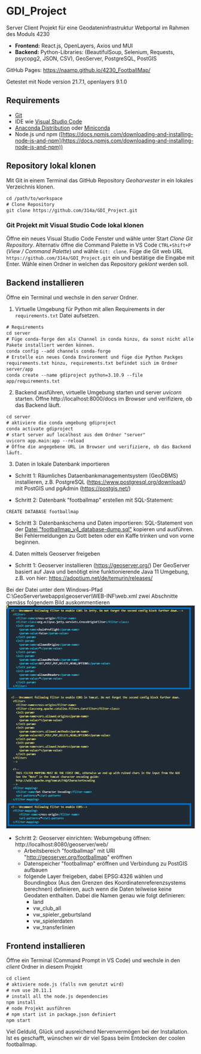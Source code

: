 # GDI_Project
Server Client Projekt für eine Geodateninfrastruktur Webportal im Rahmen des Moduls 4230

- **Frontend:** React.js, OpenLayers, Axios und MUI
- **Backend:** Python-Libraries: (BeautifulSoup, Selenium, Requests, psycopg2, JSON, CSV), GeoServer, PostgreSQL, PostGIS

GitHub Pages: https://naamp.github.io/4230_FootballMap/

Getestet mit Node version 21.7.1, openlayers 9.1.0

## Requirements

- [Git](https://git-scm.com/)
- IDE wie [Visual Studio Code](https://code.visualstudio.com/)
- [Anaconda Distribution](https://www.anaconda.com/products/distribution) oder [Miniconda](https://docs.conda.io/en/latest/miniconda.html)
- Node.js und npm ([https://docs.npmjs.com/downloading-and-installing-node-js-and-npm](https://docs.npmjs.com/downloading-and-installing-node-js-and-npm))

## Repository lokal klonen
Mit Git in einem Terminal das GitHub Repository *Geoharvester* in ein lokales Verzeichnis klonen.

``` shell
cd /path/to/workspace
# Clone Repository
git clone https://github.com/314a/GDI_Project.git
```

### Git Projekt mit Visual Studio Code lokal klonen
Öffne ein neues Visual Studio Code Fenster und wähle unter Start *Clone Git Repository*. Alternativ öffne die Command Palette in VS Code `CTRL+Shift+P` (*View / Command Palette*) und wähle `Git: clone`.
Füge die Git web URL `https://github.com/314a/GDI_Project.git` ein und bestätige die Eingabe mit Enter. Wähle einen Ordner in welchen das Repository *geklont* werden soll.


## Backend installieren
Öffne ein Terminal und wechsle in den *server* Ordner.
1. Virtuelle Umgebung für Python mit allen Requirements in der `requirements.txt` Datei aufsetzen.

```shell
# Requirements
cd server
# Füge conda-forge den als Channel in conda hinzu, da sonst nicht alle Pakete installiert werden können.
conda config --add channels conda-forge
# Erstelle ein neues Conda Environment und füge die Python Packges requirements.txt hinzu, requirements.txt befindet sich im Ordner server/app
conda create --name gdiproject python=3.10.9 --file app/requirements.txt
```

2. Backend ausführen, virtuelle Umgebung starten und server *uvicorn* starten. Öffne http://localhost:8000/docs im Browser und verifiziere, ob das Backend läuft.
``` shell
cd server
# aktiviere die conda umgebung gdiproject
conda activate gdiproject
# start server auf localhost aus dem Ordner "server"
uvicorn app.main:app --reload
# Öffne die angegebene URL im Browser und verifiziere, ob das Backend läuft.
```

3. Daten in lokale Datenbank importieren
- Schritt 1: Räumliches Dataenbankmanagementsystem (GeoDBMS) installieren, z.B. PostgreSQL (https://www.postgresql.org/download/) mit PostGIS und pgAdmin (https://postgis.net/)

- Schritt 2: Datenbank "footballmap" erstellen mit SQL-Statement:
``` shell
CREATE DATABASE footballmap
```

- Schritt 3: Datenbankschema und Daten importieren:
SQL-Statement von der [Datei "footballmap_v4_database-dump.sql"](preprocessing/Database/) kopieren und ausführen. Bei Fehlermeldungen zu Gott beten oder ein Kaffe trinken und von vorne beginnen.

4. Daten mittels Geoserver freigeben
- Schritt 1: Geoserver installieren (https://geoserver.org/)
Der GeoServer basiert auf Java und benötigt eine funktionierende Java 11 Umgebung, z.B. von hier: https://adoptium.net/de/temurin/releases/

Bei der Datei unter dem Windows-Pfad C:\GeoServer\webapps\geoserver\WEB-INF\web.xml zwei Abschnitte gemäss folgendem Bild auskommentieren
![Bild](docs/Bilder/geoserver-xml.png/)

- Schritt 2: Geoserver einrichten:
Webumgebung öffnen: http://localhost:8080/geoserver/web/
    - Arbeitsbereich "footballmap" mit URI "http://geoserver.org/footballmap" eröffnen
    - Datenspeicher "footballmap" eröffnen und Verbindung zu PostGIS aufbauen
    - folgende Layer freigeben, dabei EPSG:4326 wählen und Boundingbox (Aus den Grenzen des Koordinatenreferenzsystems berechnen) definieren, auch wenn die Daten teilweise keine Geodaten enthalten. Dabei die Namen genau wie folgt definieren:
        - land
        - vw_club_all
        - vw_spieler_geburtsland
        - vw_spielerdaten
        - vw_transferlinien


## Frontend installieren
Öffne ein Terminal (Command Prompt in VS Code) und wechsle in den *client* Ordner in diesem Projekt

``` shell
cd client
# aktiviere node.js (falls nvm genutzt wird)
# nvm use 20.11.1
# install all the node.js dependencies
npm install
# node Projekt ausführen
# npm start ist in package.json definiert
npm start
```



Viel Gelduld, Glück und ausreichend Nervenvermögen bei der Installation. 
Ist es geschafft, wünschen wir dir viel Spass beim Entdecken der coolen footballmap.
